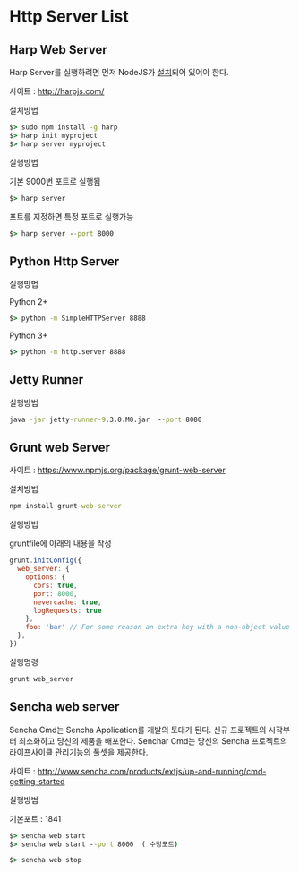 # Http Server List

## Harp Web Server

Harp Server를 실행하려면 먼저 NodeJS가 [설치](http://www.nodejs.org/)되어 있어야 한다. 

사이트 : http://harpjs.com/

설치방법

```cmd
$> sudo npm install -g harp
$> harp init myproject
$> harp server myproject
```

실행방법

기본 9000번 포트로 실행됨

```cmd
$> harp server
```

포트를 지정하면 특정 포트로 실행가능

```cmd
$> harp server --port 8000
```

## Python Http Server 

실행방법

Python 2+

```cmd
$> python -m SimpleHTTPServer 8888
```

Python 3+

```cmd
$> python -m http.server 8888
```

## Jetty Runner

실행방법

```cmd
java -jar jetty-runner-9.3.0.M0.jar  --port 8080
```

## Grunt web Server 

사이트 : https://www.npmjs.org/package/grunt-web-server

설치방법

```cmd
npm install grunt-web-server
```

실행방법

gruntfile에 아래의 내용을 작성

```javascript
grunt.initConfig({
  web_server: {
    options: {
      cors: true,
      port: 8000,
      nevercache: true,
      logRequests: true
    },
    foo: 'bar' // For some reason an extra key with a non-object value is necessary
  },
})
```

실행명령

```cmd
grunt web_server
```

## Sencha web server

Sencha Cmd는 Sencha Application를 개발의 토대가 된다. 신규 프로젝트의 시작부터 최소화하고 당신의 제품을 배포한다.
Senchar Cmd는 당신의 Sencha 프로젝트의 라이프사이클 관리기능의 풀셋을 제공한다.

사이트 : http://www.sencha.com/products/extjs/up-and-running/cmd-getting-started

실행방법

기본포트 : 1841

```cmd
$> sencha web start
$> sencha web start --port 8000  ( 수정포트)
```

```cmd
$> sencha web stop
```


